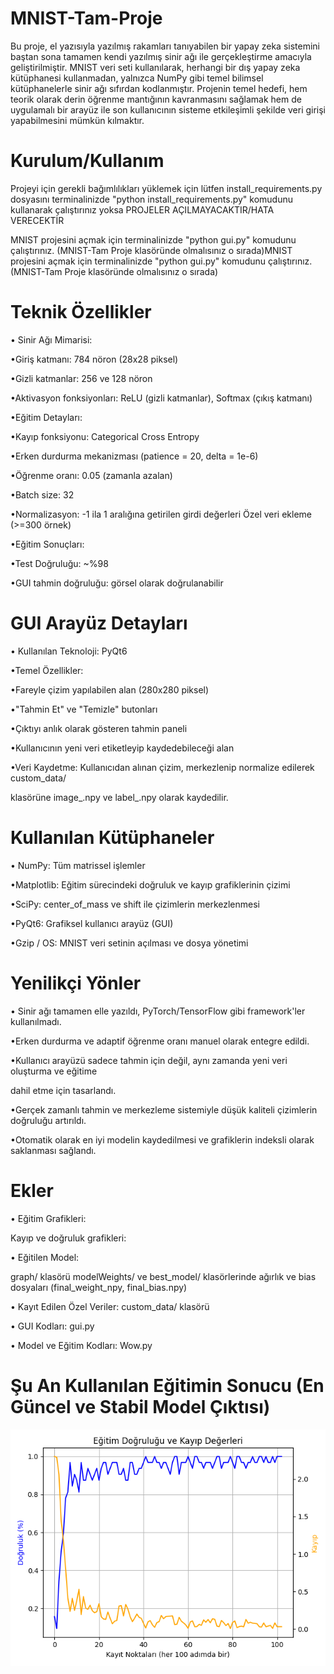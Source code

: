 # MNIST-Tam-Proje

Bu proje, el yazısıyla yazılmış rakamları tanıyabilen bir yapay zeka sistemini baştan sona
tamamen kendi yazılmış sinir ağı ile gerçekleştirme amacıyla geliştirilmiştir. MNIST veri
seti kullanılarak, herhangi bir dış yapay zeka kütüphanesi kullanmadan, yalnızca NumPy
gibi temel bilimsel kütüphanelerle sinir ağı sıfırdan kodlanmıştır.
Projenin temel hedefi, hem teorik olarak derin öğrenme mantığının kavranmasını
sağlamak hem de uygulamalı bir arayüz ile son kullanıcının sisteme etkileşimli şekilde veri
girişi yapabilmesini mümkün kılmaktır.

# Kurulum/Kullanım

Projeyi için gerekli bağımlılıkları yüklemek için lütfen install_requirements.py dosyasını terminalinizde "python install_requirements.py" komudunu kullanarak çalıştırınız yoksa PROJELER AÇILMAYACAKTIR/HATA VERECEKTİR

MNIST projesini açmak için terminalinizde "python gui.py" komudunu çalıştırınız. (MNIST-Tam Proje klasöründe olmalısınız o sırada)MNIST projesini açmak için terminalinizde "python gui.py" komudunu çalıştırınız. (MNIST-Tam Proje klasöründe olmalısınız o sırada)

# Teknik Özellikler

• Sinir Ağı Mimarisi:

•Giriş katmanı: 784 nöron (28x28 piksel)

•Gizli katmanlar: 256 ve 128 nöron

•Aktivasyon fonksiyonları: ReLU (gizli katmanlar), Softmax (çıkış katmanı)

•Eğitim Detayları:

•Kayıp fonksiyonu: Categorical Cross Entropy

•Erken durdurma mekanizması (patience = 20, delta = 1e-6)

•Öğrenme oranı: 0.05 (zamanla azalan)

•Batch size: 32

•Normalizasyon: -1 ila 1 aralığına getirilen girdi değerleri Özel veri ekleme (>=300 örnek)

•Eğitim Sonuçları:

•Test Doğruluğu: ~%98

•GUI tahmin doğruluğu: görsel olarak doğrulanabilir


# GUI Arayüz Detayları

• Kullanılan Teknoloji: PyQt6

•Temel Özellikler:

•Fareyle çizim yapılabilen alan (280x280 piksel)

•"Tahmin Et" ve "Temizle" butonları

•Çıktıyı anlık olarak gösteren tahmin paneli

•Kullanıcının yeni veri etiketleyip kaydedebileceği alan

•Veri Kaydetme: Kullanıcıdan alınan çizim, merkezlenip normalize edilerek custom_data/

klasörüne image_.npy ve label_.npy olarak kaydedilir.


# Kullanılan Kütüphaneler

• NumPy: Tüm matrissel işlemler

•Matplotlib: Eğitim sürecindeki doğruluk ve kayıp grafiklerinin çizimi

•SciPy: center_of_mass ve shift ile çizimlerin merkezlenmesi

•PyQt6: Grafiksel kullanıcı arayüz (GUI)

•Gzip / OS: MNIST veri setinin açılması ve dosya yönetimi


# Yenilikçi Yönler

• Sinir ağı tamamen elle yazıldı, PyTorch/TensorFlow gibi framework'ler kullanılmadı.

•Erken durdurma ve adaptif öğrenme oranı manuel olarak entegre edildi.

•Kullanıcı arayüzü sadece tahmin için değil, aynı zamanda yeni veri oluşturma ve eğitime

dahil etme için tasarlandı.

•Gerçek zamanlı tahmin ve merkezleme sistemiyle düşük kaliteli çizimlerin doğruluğu
artırıldı.

•Otomatik olarak en iyi modelin kaydedilmesi ve grafiklerin indeksli olarak saklanması
sağlandı.


# Ekler 

• Eğitim Grafikleri:

Kayıp ve doğruluk grafikleri:

• Eğitilen Model:

graph/ klasörü modelWeights/ ve best_model/ klasörlerinde ağırlık ve bias dosyaları (final_weight_npy, final_bias.npy)

• Kayıt Edilen Özel Veriler: custom_data/ klasörü

• GUI Kodları: gui.py

• Model ve Eğitim Kodları: Wow.py


# Şu An Kullanılan Eğitimin Sonucu (En Güncel ve Stabil Model Çıktısı)

![MNIST-Tam-Proje](graph/23.png)
